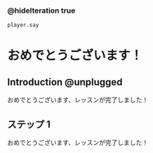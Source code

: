### @hideIteration true 

```python
player.say
```

# おめでとうございます！
## Introduction @unplugged
おめでとうございます、レッスンが完了しました！

## ステップ 1 
おめでとうございます、レッスンが完了しました！
